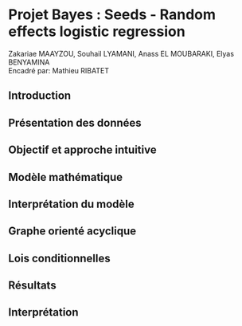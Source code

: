 # Projet Bayes : Seeds - Random effects logistic regression

Zakariae MAAYZOU, Souhail LYAMANI, Anass EL MOUBARAKI, Elyas BENYAMINA\
Encadré par: Mathieu RIBATET

##  Introduction

##  Présentation des données

## Objectif et approche intuitive

##  Modèle mathématique

##  Interprétation du modèle

## Graphe orienté acyclique

## Lois conditionnelles

## Résultats

## Interprétation
